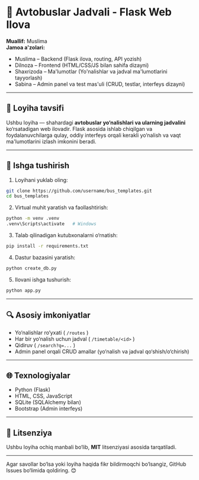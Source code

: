# 🚌 Avtobuslar Jadvali - Flask Web Ilova

**Muallif:** Muslima  
**Jamoa a'zolari:**  
- Muslima – Backend (Flask ilova, routing, API yozish)  
- Dilnoza – Frontend (HTML/CSS/JS bilan sahifa dizayni)  
- Shaxrizoda – Ma'lumotlar (Yo'nalishlar va jadval ma'lumotlarini tayyorlash)  
- Sabina – Admin panel va test mas'uli (CRUD, testlar, interfeys dizayni)

---

## 📌 Loyiha tavsifi

Ushbu loyiha — shahardagi **avtobuslar yo‘nalishlari va ularning jadvalini** ko‘rsatadigan web ilovadir. Flask asosida ishlab chiqilgan va foydalanuvchilarga qulay, oddiy interfeys orqali kerakli yo‘nalish va vaqt ma'lumotlarini izlash imkonini beradi.

---

## 🚀 Ishga tushirish

1. Loyihani yuklab oling:
```bash
git clone https://github.com/username/bus_templates.git
cd bus_templates
```

2. Virtual muhit yaratish va faollashtirish:
```bash
python -m venv .venv
.venv\Scripts\activate   # Windows
```

3. Talab qilinadigan kutubxonalarni o‘rnatish:
```bash
pip install -r requirements.txt
```

4. Dastur bazasini yaratish:
```bash
python create_db.py
```

5. Ilovani ishga tushurish:
```bash
python app.py
```

---

## 🔍 Asosiy imkoniyatlar

- Yo‘nalishlar ro‘yxati ( `/routes` )
- Har bir yo‘nalish uchun jadval ( `/timetable/<id>` )
- Qidiruv ( `/search?q=...` )
- Admin panel orqali CRUD amallar (yo‘nalish va jadval qo‘shish/o‘chirish)

---

## 🌐 Texnologiyalar

- Python (Flask)
- HTML, CSS, JavaScript
- SQLite (SQLAlchemy bilan)
- Bootstrap (Admin interfeys)

---

## 📄 Litsenziya

Ushbu loyiha ochiq manbali bo‘lib, **MIT** litsenziyasi asosida tarqatiladi.

---

Agar savollar bo‘lsa yoki loyiha haqida fikr bildirmoqchi bo‘lsangiz, GitHub Issues bo‘limida qoldiring. 😊

